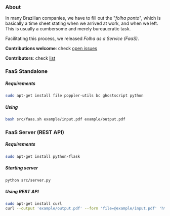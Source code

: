 ### About
In many Brazilian companies, we have to fill out the "*folha ponto*", which is basically a time sheet stating when we arrived at work, and when we left.
This is usually a cumbersome and merely bureaucratic task.

Facilitating this process, we released *Folha as a Service (FaaS)*.

**Contributions welcome**: check [open issues](https://github.com/gfolego/faas/issues)

**Contributors**: check [list](https://github.com/gfolego/faas/blob/master/CONTRIBUTORS.md)


### FaaS Standalone
##### Requirements
```bash
sudo apt-get install file poppler-utils bc ghostscript python
```

##### Using
```bash
bash src/faas.sh example/input.pdf example/output.pdf
```

### FaaS Server (REST API)
##### Requirements
```bash
sudo apt-get install python-flask
```

##### Starting server
```bash
python src/server.py
```

##### Using REST API
```bash
sudo apt-get install curl
curl --output 'example/output.pdf' --form 'file=@example/input.pdf' 'http://localhost:5000/'
```

